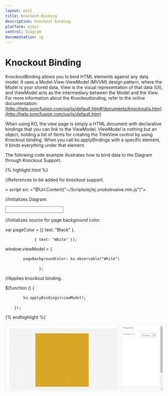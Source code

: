 ```yaml
---
layout: post
title: Knockout-Binding
description: knockout binding
platform: ejmvc
control: Diagram
documentation: ug
---
```


# Knockout Binding

KnockoutBinding allows you to bind HTML elements against any data model. It uses a Model-View-ViewModel (MVVM) design pattern, where the Model is your stored data, View is the visual representation of that data (UI), and ViewModel acts as the intermediary between the Model and the View. For more information about the Knockoutbinding, refer to the online documentation: [http://help.syncfusion.com/ug/js/default.htm#!documents/knockoutjs.htm](http://help.syncfusion.com/ug/js/default.htm)

When using KO, the view page is simply a HTML document with declarative bindings that you can link to the ViewModel. ViewModel is nothing but an object, holding a list of items for creating the TreeView control by using Knockout binding. When you call ko.applyBindings with a specific element, it binds everything under that element.

The following code example illustrates how to bind data to the Diagram through Knockout Support.



{% highlight html %}


 

//References to be added for knockout support. 



<script src="@Url.Content("~/Scripts/knockout-min.js")"

<script src =@Url.Content(\"~/Scripts/ej/ej.unobtrusive.min.js\")" ></script>

< script src ="@Url.Content("~/Scripts/ej/ej.unobstrusive.min.js")"></script>

<script src="@Url.Content("~/Scripts/ej/ej.widget.ko.min.js")"></script>



//Initializes Diagram.

<div id="diagram" data-bind="ejDiagram: ({

    height: '500px', width: '700px',

    backgroundColor: 'whitesmoke',

    pageSettings: {

        pageBackgroundColor: pageBackgroundColor,

        pageWidth: 500,

        pageHeight: 500

    }

})";

</div>

<div>

<input id="Text1" data-bind="ejDropDownList:{ dataSource: pageColor, value: pageBackgroundColor, width: '100px'}">

</div>



//Initializes source for page background color.

var pageColor = [{ text: "Black" },

                 { text: "White" }];

window.viewModel = {

            pageBackgroundColor: ko.observable("White")

                   };

//Applies knockout binding.



$(function () {

            ko.applyBindings(viewModel);

        });



{% endhighlight %}



![](Knockout-Binding_images/Knockout-Binding_img1.png)



